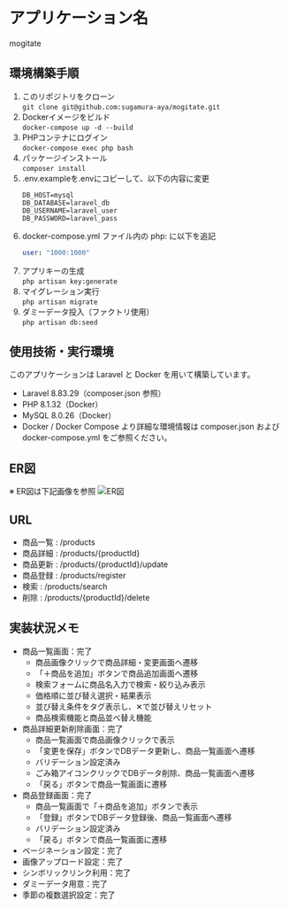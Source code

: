 # アプリケーション名
mogitate

## 環境構築手順
1. このリポジトリをクローン  
   `git clone git@github.com:sugamura-aya/mogitate.git`
2. Dockerイメージをビルド  
   `docker-compose up -d --build`
3. PHPコンテナにログイン  
   `docker-compose exec php bash`
4. パッケージインストール  
   `composer install`
5. .env.exampleを.envにコピーして、以下の内容に変更  
   ```env
   DB_HOST=mysql  
   DB_DATABASE=laravel_db  
   DB_USERNAME=laravel_user  
   DB_PASSWORD=laravel_pass
6. docker-compose.yml ファイル内の php: に以下を追記
   ```yaml
   user: "1000:1000"
7. アプリキーの生成  
   `php artisan key:generate`
8. マイグレーション実行  
   `php artisan migrate`
9. ダミーデータ投入（ファクトリ使用）  
    `php artisan db:seed`

## 使用技術・実行環境
このアプリケーションは Laravel と Docker を用いて構築しています。
- Laravel 8.83.29（composer.json 参照）
- PHP 8.1.32（Docker）
- MySQL 8.0.26（Docker）
- Docker / Docker Compose
より詳細な環境情報は composer.json および docker-compose.yml をご参照ください。

## ER図
※ ER図は下記画像を参照
![ER図](docs/er-diagram.png)

## URL
- 商品一覧 : /products 
- 商品詳細 : /products/{productId} 
- 商品更新 : /products/{productId}/update 
- 商品登録 : /products/register
- 検索 : /products/search
- 削除 : /products/{productId}/delete

## 実装状況メモ
- 商品一覧画面：完了
  - 商品画像クリックで商品詳細・変更画面へ遷移
  - 「＋商品を追加」ボタンで商品追加画面へ遷移
  - 検索フォームに商品名入力で検索・絞り込み表示
  - 価格順に並び替え選択・結果表示
  - 並び替え条件をタグ表示し、✕で並び替えリセット
  - 商品検索機能と商品並べ替え機能
- 商品詳細更新削除画面：完了
  - 商品一覧画面で商品画像クリックで表示
  - 「変更を保存」ボタンでDBデータ更新し、商品一覧画面へ遷移
  - バリデーション設定済み
  - ごみ箱アイコンクリックでDBデータ削除、商品一覧画面へ遷移
  - 「戻る」ボタンで商品一覧画面に遷移
- 商品登録画面：完了
  - 商品一覧画面で「＋商品を追加」ボタンで表示
  - 「登録」ボタンでDBデータ登録後、商品一覧画面へ遷移
  - バリデーション設定済み
  - 「戻る」ボタンで商品一覧画面に遷移
- ページネーション設定：完了
- 画像アップロード設定：完了
- シンボリックリンク利用：完了
- ダミーデータ用意：完了
- 季節の複数選択設定：完了
